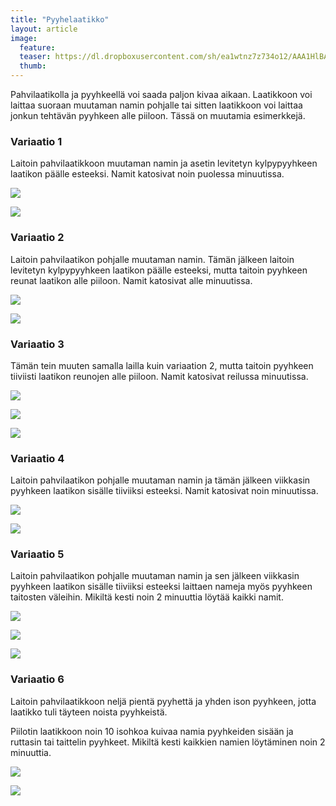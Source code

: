 ```yaml
---
title: "Pyyhelaatikko"
layout: article
image:
  feature:
  teaser: https://dl.dropboxusercontent.com/sh/ea1wtnz7z734o12/AAA1HlBAl9i5O3dYnTm5fHZna/aktivointi/pyyhelaatikko/DSC44367-245px.jpg
  thumb:
---
```


Pahvilaatikolla ja pyyhkeellä voi saada paljon kivaa aikaan. Laatikkoon voi laittaa suoraan muutaman namin pohjalle tai sitten laatikkoon voi laittaa jonkun tehtävän pyyhkeen alle piiloon. Tässä on muutamia esimerkkejä.

### Variaatio 1

Laitoin pahvilaatikkoon muutaman namin ja asetin levitetyn kylpypyyhkeen laatikon päälle esteeksi. Namit katosivat noin puolessa minuutissa.

[![](https://dl.dropboxusercontent.com/sh/ea1wtnz7z734o12/AABkH8wbjpe1BCr1Zue0PaAaa/aktivointi/pyyhelaatikko/DSC44347-800px.jpg)](https://dl.dropboxusercontent.com/sh/ea1wtnz7z734o12/AAAc0S0bYi2DNENI0U2HhfD-a/aktivointi/pyyhelaatikko/DSC44347.jpg)

[![](https://dl.dropboxusercontent.com/sh/ea1wtnz7z734o12/AAAVEacVKNVXEjJR4Aa5PF8Wa/aktivointi/pyyhelaatikko/DSC44334-800px.jpg)](https://dl.dropboxusercontent.com/sh/ea1wtnz7z734o12/AADbHoRlWdLEx_AikCJeFleVa/aktivointi/pyyhelaatikko/DSC44334.jpg)

### Variaatio 2

Laitoin pahvilaatikon pohjalle muutaman namin. Tämän jälkeen laitoin levitetyn kylpypyyhkeen laatikon päälle esteeksi, mutta taitoin pyyhkeen reunat laatikon alle piiloon. Namit katosivat alle minuutissa.

[![](https://dl.dropboxusercontent.com/sh/ea1wtnz7z734o12/AACnoCGI9p3NLln9FwGnPJmGa/aktivointi/pyyhelaatikko/DSC44425-800px.jpg)](https://dl.dropboxusercontent.com/sh/ea1wtnz7z734o12/AABFoFnu6lEvRYs5THi7Yp2Ya/aktivointi/pyyhelaatikko/DSC44425.jpg)

[![](https://dl.dropboxusercontent.com/sh/ea1wtnz7z734o12/AABH1sKWkdV0SJtXq1QvYRcua/aktivointi/pyyhelaatikko/DSC44440-800px.jpg)](https://dl.dropboxusercontent.com/sh/ea1wtnz7z734o12/AAAi8eEL02PDxOHQ6j5RAvdDa/aktivointi/pyyhelaatikko/DSC44440.jpg)

### Variaatio 3

Tämän tein muuten samalla lailla kuin variaation 2, mutta taitoin pyyhkeen tiiviisti laatikon reunojen alle piiloon. Namit katosivat reilussa minuutissa.

[![](https://dl.dropboxusercontent.com/sh/ea1wtnz7z734o12/AADVdjQJiXDLxPhtPHdYaUJca/aktivointi/pyyhelaatikko/DSC44452-800px.jpg)](https://dl.dropboxusercontent.com/sh/ea1wtnz7z734o12/AAA7ronJQWN4wWcql-cSyGDca/aktivointi/pyyhelaatikko/DSC44452.jpg)

[![](https://dl.dropboxusercontent.com/sh/ea1wtnz7z734o12/AAC8S0jD-2bCBbTspFuinbNoa/aktivointi/pyyhelaatikko/DSC44456-800px.jpg)](https://dl.dropboxusercontent.com/sh/ea1wtnz7z734o12/AAANCIf9Hngf2GcFz97_2-ICa/aktivointi/pyyhelaatikko/DSC44456.jpg)

[![](https://dl.dropboxusercontent.com/sh/ea1wtnz7z734o12/AAA-x6hx9eEOQoWMnbgADFRZa/aktivointi/pyyhelaatikko/DSC44476-800px.jpg)](https://dl.dropboxusercontent.com/sh/ea1wtnz7z734o12/AADpLkLUGTMHxTSJm0WXBXvqa/aktivointi/pyyhelaatikko/DSC44476.jpg)

### Variaatio 4

Laitoin pahvilaatikon pohjalle muutaman namin ja tämän jälkeen viikkasin pyyhkeen laatikon sisälle tiiviiksi esteeksi. Namit katosivat noin minuutissa.

[![](https://dl.dropboxusercontent.com/sh/ea1wtnz7z734o12/AADy8a8tdOunjMyabJCfZl35a/aktivointi/pyyhelaatikko/DSC44355-800px.jpg)](https://dl.dropboxusercontent.com/sh/ea1wtnz7z734o12/AADq1JLpcQbcq4tcFDD3FdRIa/aktivointi/pyyhelaatikko/DSC44355.jpg)

[![](https://dl.dropboxusercontent.com/sh/ea1wtnz7z734o12/AAApBhxLhlnJYf0ZbJyK2Z66a/aktivointi/pyyhelaatikko/DSC44393-800px.jpg)](https://dl.dropboxusercontent.com/sh/ea1wtnz7z734o12/AAB94nBiltZA1E4zCmLcc61ya/aktivointi/pyyhelaatikko/DSC44393.jpg)

### Variaatio 5

Laitoin pahvilaatikon pohjalle muutaman namin ja sen jälkeen viikkasin pyyhkeen laatikon sisälle tiiviiksi esteeksi laittaen nameja myös pyyhkeen taitosten väleihin. Mikiltä kesti noin 2 minuuttia löytää kaikki namit.

[![](https://dl.dropboxusercontent.com/sh/ea1wtnz7z734o12/AADlS_6LUS6FgnVZ7ISlrmo6a/aktivointi/pyyhelaatikko/DSC44485-800px.jpg)](https://dl.dropboxusercontent.com/sh/ea1wtnz7z734o12/AADZrqqD9cpZmgDDfuqQzhxja/aktivointi/pyyhelaatikko/DSC44485.jpg)

[![](https://dl.dropboxusercontent.com/sh/ea1wtnz7z734o12/AABMsbUo5xLN9Ty5-f8kbyB_a/aktivointi/pyyhelaatikko/DSC44523-800px.jpg)](https://dl.dropboxusercontent.com/sh/ea1wtnz7z734o12/AAC0787xx5UXo8s1FljCtmaya/aktivointi/pyyhelaatikko/DSC44523.jpg)

[![](https://dl.dropboxusercontent.com/sh/ea1wtnz7z734o12/AABYLVT339HSGOj58uRLCYzGa/aktivointi/pyyhelaatikko/DSC44548-800px.jpg)](https://dl.dropboxusercontent.com/sh/ea1wtnz7z734o12/AABkYhsQuz2hN1sFK2cna78qa/aktivointi/pyyhelaatikko/DSC44548.jpg)

### Variaatio 6

Laitoin pahvilaatikkoon neljä pientä pyyhettä ja yhden ison pyyhkeen, jotta laatikko tuli täyteen noista pyyhkeistä.

Piilotin laatikkoon noin 10 isohkoa kuivaa namia pyyhkeiden sisään ja ruttasin tai taittelin pyyhkeet. Mikiltä kesti kaikkien namien löytäminen noin 2 minuuttia.

[![](https://dl.dropboxusercontent.com/sh/ea1wtnz7z734o12/AABv-xYHtz2rAYW0_UE1dMo-a/aktivointi/pyyhelaatikko/DSC32957-800px.jpg)](https://dl.dropboxusercontent.com/sh/ea1wtnz7z734o12/AADX23SgYiX-2PSJGBoQN_a3a/aktivointi/pyyhelaatikko/DSC32957.jpg)

[![](https://dl.dropboxusercontent.com/sh/ea1wtnz7z734o12/AADJzFf-PFNfHG8IMD2FZ32Va/aktivointi/pyyhelaatikko/DSC32953-800px.jpg)](https://dl.dropboxusercontent.com/sh/ea1wtnz7z734o12/AADgW6DjKTl-sTsoyNHPiRTHa/aktivointi/pyyhelaatikko/DSC32953.jpg)
